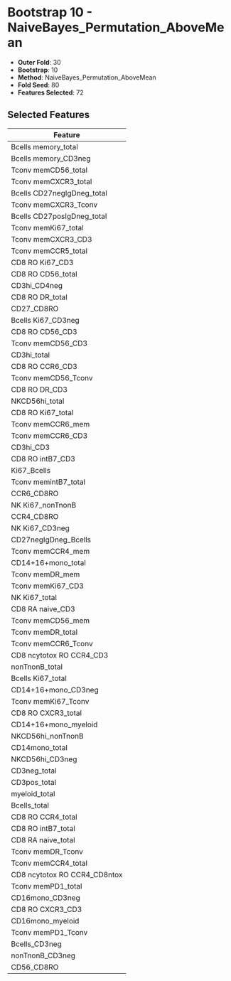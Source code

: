 # Bootstrap 10 - NaiveBayes_Permutation_AboveMean

- **Outer Fold**: 30
- **Bootstrap**: 10
- **Method**: NaiveBayes_Permutation_AboveMean
- **Fold Seed**: 80
- **Features Selected**: 72

## Selected Features

| Feature |
|---------|
| Bcells memory_total |
| Bcells memory_CD3neg |
| Tconv memCD56_total |
| Tconv memCXCR3_total |
| Bcells CD27negIgDneg_total |
| Tconv memCXCR3_Tconv |
| Bcells CD27posIgDneg_total |
| Tconv memKi67_total |
| Tconv memCXCR3_CD3 |
| Tconv memCCR5_total |
| CD8  RO Ki67_CD3 |
| CD8 RO CD56_total |
| CD3hi_CD4neg |
| CD8 RO DR_total |
| CD27_CD8RO |
| Bcells Ki67_CD3neg |
| CD8 RO CD56_CD3 |
| Tconv memCD56_CD3 |
| CD3hi_total |
| CD8 RO CCR6_CD3 |
| Tconv memCD56_Tconv |
| CD8 RO DR_CD3 |
| NKCD56hi_total |
| CD8 RO Ki67_total |
| Tconv memCCR6_mem |
| Tconv memCCR6_CD3 |
| CD3hi_CD3 |
| CD8 RO intB7_CD3 |
| Ki67_Bcells |
| Tconv memintB7_total |
| CCR6_CD8RO |
| NK Ki67_nonTnonB |
| CCR4_CD8RO |
| NK Ki67_CD3neg |
| CD27negIgDneg_Bcells |
| Tconv memCCR4_mem |
| CD14+16+mono_total |
| Tconv memDR_mem |
| Tconv memKi67_CD3 |
| NK Ki67_total |
| CD8 RA naive_CD3 |
| Tconv memCD56_mem |
| Tconv memDR_total |
| Tconv memCCR6_Tconv |
| CD8 ncytotox RO CCR4_CD3 |
| nonTnonB_total |
| Bcells Ki67_total |
| CD14+16+mono_CD3neg |
| Tconv memKi67_Tconv |
| CD8 RO CXCR3_total |
| CD14+16+mono_myeloid |
| NKCD56hi_nonTnonB |
| CD14mono_total |
| NKCD56hi_CD3neg |
| CD3neg_total |
| CD3pos_total |
| myeloid_total |
| Bcells_total |
| CD8 RO CCR4_total |
| CD8 RO intB7_total |
| CD8 RA naive_total |
| Tconv memDR_Tconv |
| Tconv memCCR4_total |
| CD8 ncytotox RO CCR4_CD8ntox |
| Tconv memPD1_total |
| CD16mono_CD3neg |
| CD8 RO CXCR3_CD3 |
| CD16mono_myeloid |
| Tconv memPD1_Tconv |
| Bcells_CD3neg |
| nonTnonB_CD3neg |
| CD56_CD8RO |

